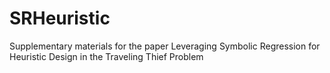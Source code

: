 # SRHeuristic
  Supplementary materials for the paper Leveraging Symbolic Regression for Heuristic Design in the Traveling Thief Problem

